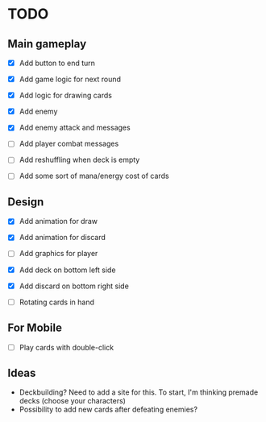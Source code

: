 # TODO

## Main gameplay
- [x] Add button to end turn
- [x] Add game logic for next round
- [x] Add logic for drawing cards
- [x] Add enemy
- [x] Add enemy attack and messages
- [ ] Add player combat messages
- [ ] Add reshuffling when deck is empty
- [ ] Add some sort of mana/energy cost of cards


## Design
- [x] Add animation for draw
- [x] Add animation for discard
- [ ] Add graphics for player
- [x] Add deck on bottom left side
- [x] Add discard on bottom right side
- [ ] Rotating cards in hand


## For Mobile
- [ ] Play cards with double-click


## Ideas
- Deckbuilding? Need to add a site for this. To start, I'm thinking premade decks (choose your characters)
- Possibility to add new cards after defeating enemies? 